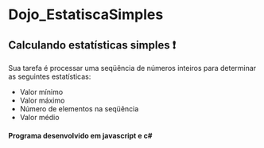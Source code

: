 # Dojo_EstatiscaSimples

## Calculando estatísticas simples :exclamation:

Sua tarefa é processar uma seqüência de números inteiros para determinar as seguintes estatísticas:
- Valor mínimo
- Valor máximo
- Número de elementos na seqüência
- Valor médio

#### Programa desenvolvido em javascript e c#
